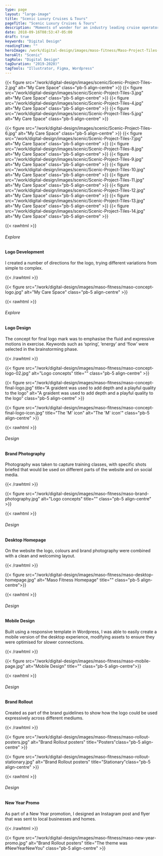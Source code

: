 ```yaml
---
type: page
layout: "large-image"
title: "Scenic Luxury Cruises & Tours"
pageTitle: "Scenic Luxury Cruises & Tours"
description: "Moments of wonder for an industry leading cruise operator"
date: 2018-09-16T08:53:47-05:00
draft: true
keywords: "Digital Design"
readingTime: ""
heroImage: /work/digital-design/images/maso-fitness/Maso-Project-Tiles-1.jpg
heroAlt: "Scenic"
tagRole: "Digital Design"
tagDuration: "2019-2020)"
tagTools: "Illustrator, Figma, Wordpress"
---
```


<!-- Moodboards -->
<!-- {{< rawhtml >}}
<div class="col-12 col-md-6 offset-md-3 pb-5 pt-5 text-center d-flex justify-content-center flex-column">
<h6 class="m-0">Explore</h6>
<h4 class="m-0">Visual Research</h4>
<p>As part of the concept development, I did a competitor and brand analysis based on the clients preference and inspiration for the look and feel.</p>
</div>
{{< /rawhtml >}} -->

{{< figure src="/work/digital-design/images/scenic/Scenic-Project-Tiles-2.jpg" alt="My Care Space" class="pb-5 align-centre" >}}
{{< figure src="/work/digital-design/images/scenic/Scenic-Project-Tiles-3.jpg" alt="My Care Space" class="pb-5 align-centre" >}}
{{< figure src="/work/digital-design/images/scenic/Scenic-Project-Tiles-4.jpg" alt="My Care Space" class="pb-5 align-centre" >}}
{{< figure src="/work/digital-design/images/scenic/Scenic-Project-Tiles-5.jpg" alt="My Care Space" class="pb-5 align-centre" >}}


{{< figure src="/work/digital-design/images/scenic/Scenic-Project-Tiles-6.jpg" alt="My Care Space" class="pb-5 align-centre" >}}
{{< figure src="/work/digital-design/images/scenic/Scenic-Project-Tiles-7.jpg" alt="My Care Space" class="pb-5 align-centre" >}}
{{< figure src="/work/digital-design/images/scenic/Scenic-Project-Tiles-8.jpg" alt="My Care Space" class="pb-5 align-centre" >}}
{{< figure src="/work/digital-design/images/scenic/Scenic-Project-Tiles-9.jpg" alt="My Care Space" class="pb-5 align-centre" >}}
{{< figure src="/work/digital-design/images/scenic/Scenic-Project-Tiles-10.jpg" alt="My Care Space" class="pb-5 align-centre" >}}
{{< figure src="/work/digital-design/images/scenic/Scenic-Project-Tiles-11.jpg" alt="My Care Space" class="pb-5 align-centre" >}}
{{< figure src="/work/digital-design/images/scenic/Scenic-Project-Tiles-12.jpg" alt="My Care Space" class="pb-5 align-centre" >}}
{{< figure src="/work/digital-design/images/scenic/Scenic-Project-Tiles-13.jpg" alt="My Care Space" class="pb-5 align-centre" >}}
{{< figure src="/work/digital-design/images/scenic/Scenic-Project-Tiles-14.jpg" alt="My Care Space" class="pb-5 align-centre" >}}


<!-- Logo Development -->
{{< rawhtml >}}
<div class="col-12 col-md-6 offset-md-3 pb-5 pt-5 text-center d-flex justify-content-center flex-column"> 
<h6 class="m-0">Explore</h6>
<h4 class="m-0">Logo Development</h4>
<p>I created a number of directions for the logo, trying different variations from simple to complex.</p>
</div>
{{< /rawhtml >}}

{{< figure src="/work/digital-design/images/maso-fitness/maso-concept-logo.jpg" alt="My Care Space" class="pb-5 align-centre" >}}

<!-- Logo Concept -->
{{< rawhtml >}}
<div class="col-12 col-md-6 offset-md-3 pb-5 pt-5 text-center d-flex justify-content-center flex-column"> 
<h6 class="m-0">Explore</h6>
<h4 class="m-0">Logo Design</h4>
<p>The concept for final logo mark was to emphasise the fluid and expressive motions in exercise. Keywords such as ‘spring’, ‘energy’ and ‘flow’ were selected in the brainstorming phase.</p>
</div>
{{< /rawhtml >}}

{{< figure src="/work/digital-design/images/maso-fitness/maso-concept-logo-02.jpg" alt="Logo concepts" title="" class="pb-5 align-centre" >}}

{{< figure src="/work/digital-design/images/maso-fitness/maso-concept-final-logo.jpg" title="A graident was used to add depth and a playful quality to the logo" alt="A graident was used to add depth and a playful quality to the logo" class="pb-5 align-centre" >}}

{{< figure src="/work/digital-design/images/maso-fitness/maso-concept-final-logo-icon.jpg" title="The 'M' icon" alt="The 'M' icon'" class="pb-5 align-centre" >}}

<!-- Brand Photography -->
{{< rawhtml >}}
<div class="col-12 col-md-6 offset-md-3 pb-5 pt-5 text-center d-flex justify-content-center flex-column"> 
<h6 class="m-0">Design</h6>
<h4 class="m-0">Brand Photography</h4>
<p>Photography was taken to capture training classes, with specific shots briefed that would be used on different parts of the website and on social media.</p>
</div>
{{< /rawhtml >}}

{{< figure src="/work/digital-design/images/maso-fitness/maso-brand-photography.jpg" alt="Logo concepts" title="" class="pb-5 align-centre" >}}

<!-- Desktop Hompepage -->
{{< rawhtml >}}
<div class="col-12 col-md-6 offset-md-3 pb-5 pt-5 text-center d-flex justify-content-center flex-column"> 
<h6 class="m-0">Design</h6>
<h4 class="m-0">Desktop Homepage</h4>
<p class="mb-2">On the website the logo, colours and brand photography 
were combined with a clean and welcoming layout.</p>
</div>
{{< /rawhtml >}}

{{< figure src="/work/digital-design/images/maso-fitness/maso-desktop-homepage.jpg" alt="Maso Fitness Homepage" title="" class="pb-5 align-centre">}}

<!-- Mobile Hompepage -->
{{< rawhtml >}}
<div class="col-12 col-md-6 offset-md-3 pb-5 pt-5 text-center d-flex justify-content-center flex-column"> 
<h6 class="m-0">Design</h6>
<h4 class="m-0">Mobile Design</h4>
<p class="mb-3">Built using a responsive template in Wordpress, I was able to easily create a mobile version of the desktop experience, modifying assets to ensure they were optimised for slower connections.
</p>
</div>
{{< /rawhtml >}}

{{< figure src="/work/digital-design/images/maso-fitness/maso-mobile-page.jpg" alt="Mobile Design" title="" class="pb-5 align-centre">}}

<!-- RolloutHompepage -->
{{< rawhtml >}}
<div class="col-12 col-md-6 offset-md-3 pb-5 pt-5 text-center d-flex justify-content-center flex-column"> 
<h6 class="m-0">Design</h6>
<h4 class="m-0">Brand Rollout</h4>
<p class="mb-3">Created as part of the brand guidelines to show how the logo could be used expressively across different mediums.
</p>
</div>
{{< /rawhtml >}}

{{< figure src="/work/digital-design/images/maso-fitness/maso-rollout-posters.jpg" alt="Brand Rollout posters" title="Posters"class="pb-5 align-centre" >}}

{{< figure src="/work/digital-design/images/maso-fitness/maso-rollout-stationary.jpg" alt="Brand Rollout posters" title="Stationary"class="pb-5 align-centre" >}}

<!-- New Years Promo -->
{{< rawhtml >}}
<div class="col-12 col-md-6 offset-md-3 pb-5 pt-5 text-center d-flex justify-content-center flex-column"> 
<h6 class="m-0">Design</h6>
<h4 class="m-0">New Year Promo</h4>
<p class="mb-3">As part of a New Year promotion, I designed an Instagram post and flyer that was sent to local businesses and homes.
</p>
</div>
{{< /rawhtml >}}

{{< figure src="/work/digital-design/images/maso-fitness/maso-new-year-promo.jpg" alt="Brand Rollout posters" title="The theme was #NewYearNewYou" class="pb-5 align-centre" >}}